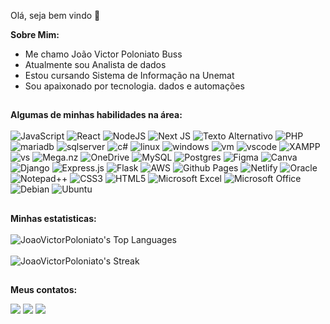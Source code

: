 Olá, seja bem vindo 👋

<strong>Sobre Mim:</strong>
  - Me chamo João Victor Poloniato Buss
  - Atualmente sou Analista de dados
  - Estou cursando Sistema de Informação na Unemat
  - Sou apaixonado por tecnologia. dados e automações
##

<strong>Algumas de minhas habilidades na área:</strong>
<br><br>
![JavaScript](https://img.shields.io/badge/javascript-%23323330.svg?style=for-the-badge&logo=javascript&logoColor=%23F7DF1E)
![React](https://img.shields.io/badge/react-%2320232a.svg?style=for-the-badge&logo=react&logoColor=%2361DAFB)
![NodeJS](https://img.shields.io/badge/node.js-6DA55F?style=for-the-badge&logo=node.js&logoColor=white)
![Next JS](https://img.shields.io/badge/Next-black?style=for-the-badge&logo=next.js&logoColor=white)
<img src="https://camo.githubusercontent.com/bb64b34d04a01cfa79658e2704085740d88e209c21905d0f5b55ebc87a83aa3a/68747470733a2f2f696d672e736869656c64732e696f2f62616467652f507974686f6e2d4646443433423f7374796c653d666f722d7468652d6261646765266c6f676f3d707974686f6e266c6f676f436f6c6f723d626c7565" alt="Texto Alternativo">
<img src="https://camo.githubusercontent.com/81521ffdf464b6ccf96d80afb03d73edac19d56d28ee212174d802bbf47ad146/68747470733a2f2f696d672e736869656c64732e696f2f62616467652f5048502d3737374242343f7374796c653d666f722d7468652d6261646765266c6f676f3d706870266c6f676f436f6c6f723d7768697465" alt="PHP">
<img src="https://camo.githubusercontent.com/5c675f5452920ec5d27c151c9c8da848754ebf1064226745c55b07bead76223c/68747470733a2f2f696d672e736869656c64732e696f2f62616467652f4d6172696144422d3030333534353f7374796c653d666f722d7468652d6261646765266c6f676f3d6d617269616462266c6f676f436f6c6f723d7768697465" alt="mariadb">
<img src="https://camo.githubusercontent.com/962d06ebd5fabc44e392464f770a47947bae95440f3de3a7dbc3701c0b0c089e/68747470733a2f2f696d672e736869656c64732e696f2f62616467652f4d6963726f736f667425323053514c2532305365727665722d4343323932373f7374796c653d666f722d7468652d6261646765266c6f676f3d6d6963726f736f667425323073716c253230736572766572266c6f676f436f6c6f723d7768697465" alt="sqlserver"/> 
<img src="https://camo.githubusercontent.com/20b9177e58a90fa0d7b42200f157f22089e4ae9f781ed98293d1de3b69486590/68747470733a2f2f696d672e736869656c64732e696f2f62616467652f432532332d3233393132303f7374796c653d666f722d7468652d6261646765266c6f676f3d632d7368617270266c6f676f436f6c6f723d7768697465" alt="c#">
<img src="https://camo.githubusercontent.com/7eefb2ba052806d8a9ce69863c2eeb3b03cd5935ead7bd2e9245ae2e705a1adf/68747470733a2f2f696d672e736869656c64732e696f2f62616467652f4c696e75782d4643433632343f7374796c653d666f722d7468652d6261646765266c6f676f3d6c696e7578266c6f676f436f6c6f723d626c61636b" alt="linux">
<img src="https://camo.githubusercontent.com/c292429e232884db22e86c2ea2ea7695bc49dc4ae13344003a95879eeb7425d8/68747470733a2f2f696d672e736869656c64732e696f2f62616467652f57696e646f77732d3030373844363f7374796c653d666f722d7468652d6261646765266c6f676f3d77696e646f7773266c6f676f436f6c6f723d7768697465" alt="windows">
<img src="https://camo.githubusercontent.com/ecc82df7ad1688f5c619f54c0f4aa07a5ad7ef2e9a9d61a038466d987a46f98e/68747470733a2f2f696d672e736869656c64732e696f2f62616467652f5669727475616c426f782d3231343136623f7374796c653d666f722d7468652d6261646765266c6f676f3d5669727475616c426f78266c6f676f436f6c6f723d7768697465" alt="vm" />
<img src="https://camo.githubusercontent.com/513e03fc97acb466e27d445394532ade8d90363a266a4e8ff9526e2c49db0f67/68747470733a2f2f696d672e736869656c64732e696f2f62616467652f56697375616c5f53747564696f5f436f64652d3030373844343f7374796c653d666f722d7468652d6261646765266c6f676f3d76697375616c25323073747564696f253230636f6465266c6f676f436f6c6f723d7768697465" alt="vscode">
<img src="https://camo.githubusercontent.com/a51a906f4f9c7559793b080de0384a12bb4be73204f8af967fd948fdb06d890a/68747470733a2f2f696d672e736869656c64732e696f2f62616467652f58616d70702d4633373632333f7374796c653d666f722d7468652d6261646765266c6f676f3d78616d7070266c6f676f436f6c6f723d7768697465" alt="XAMPP"/>
<img  src="https://camo.githubusercontent.com/2e1198fc7bd5ad2717847371a5b2492f985fd23a1f91d193c8d8c409c4235959/68747470733a2f2f696d672e736869656c64732e696f2f62616467652f56697375616c5f53747564696f2d3543324439313f7374796c653d666f722d7468652d6261646765266c6f676f3d76697375616c25323073747564696f266c6f676f436f6c6f723d7768697465" alt="vs">
![Mega.nz](https://img.shields.io/badge/Mega-%23D90007.svg?style=for-the-badge&logo=Mega&logoColor=white)
![OneDrive](https://img.shields.io/badge/OneDrive-white?style=for-the-badge&logo=Microsoft%20OneDrive&logoColor=0078D4)
![MySQL](https://img.shields.io/badge/mysql-4479A1.svg?style=for-the-badge&logo=mysql&logoColor=white)
![Postgres](https://img.shields.io/badge/postgres-%23316192.svg?style=for-the-badge&logo=postgresql&logoColor=white)
![Figma](https://img.shields.io/badge/figma-%23F24E1E.svg?style=for-the-badge&logo=figma&logoColor=white)
![Canva](https://img.shields.io/badge/Canva-%2300C4CC.svg?style=for-the-badge&logo=Canva&logoColor=white)
![Django](https://img.shields.io/badge/django-%23092E20.svg?style=for-the-badge&logo=django&logoColor=white)
![Express.js](https://img.shields.io/badge/express.js-%23404d59.svg?style=for-the-badge&logo=express&logoColor=%2361DAFB)
![Flask](https://img.shields.io/badge/flask-%23000.svg?style=for-the-badge&logo=flask&logoColor=white)
![AWS](https://img.shields.io/badge/AWS-%23FF9900.svg?style=for-the-badge&logo=amazon-aws&logoColor=white)
![Github Pages](https://img.shields.io/badge/github%20pages-121013?style=for-the-badge&logo=github&logoColor=white)
![Netlify](https://img.shields.io/badge/netlify-%23000000.svg?style=for-the-badge&logo=netlify&logoColor=#00C7B7)
![Oracle](https://img.shields.io/badge/Oracle-F80000?style=for-the-badge&logo=oracle&logoColor=white)
![Notepad++](https://img.shields.io/badge/Notepad++-90E59A.svg?style=for-the-badge&logo=notepad%2b%2b&logoColor=black)
![CSS3](https://img.shields.io/badge/css3-%231572B6.svg?style=for-the-badge&logo=css3&logoColor=white)
![HTML5](https://img.shields.io/badge/html5-%23E34F26.svg?style=for-the-badge&logo=html5&logoColor=white)
![Microsoft Excel](https://img.shields.io/badge/Microsoft_Excel-217346?style=for-the-badge&logo=microsoft-excel&logoColor=white)
![Microsoft Office](https://img.shields.io/badge/Microsoft_Office-D83B01?style=for-the-badge&logo=microsoft-office&logoColor=white)
![Debian](https://img.shields.io/badge/Debian-D70A53?style=for-the-badge&logo=debian&logoColor=white)
![Ubuntu](https://img.shields.io/badge/Ubuntu-E95420?style=for-the-badge&logo=ubuntu&logoColor=white)
<br>
##
<strong>Minhas estatisticas:</strong><br><br>
![JoaoVictorPoloniato's Top Languages](https://github-readme-stats.vercel.app/api/top-langs/?username=joaovictorPoloniato&theme=midnight-purple&show_icons=true&hide_border=true&layout=compact)
<br><br>
![JoaoVictorPoloniato's Streak](https://github-readme-streak-stats.herokuapp.com/?user=JoaoVictorPoloniato&theme=midnight-purple&hide_border=true)


##
<strong>Meus contatos:</strong>
<div> 
  <a href="https://instagram.com/jpoloniato" target="_blank"><img src="https://img.shields.io/badge/-Instagram-%23E4405F?style=for-the-badge&logo=instagram&logoColor=white" target="_blank"></a>
  <a href = "mailto:poloniato155@gmail.com"><img src="https://img.shields.io/badge/-Gmail-%23333?style=for-the-badge&logo=gmail&logoColor=white" target="_blank"></a>
  <a href="https://www.linkedin.com/in/joão-victor-poloniato-buss-908177164" target="_blank"><img src="https://img.shields.io/badge/-LinkedIn-%230077B5?style=for-the-badge&logo=linkedin&logoColor=white" target="_blank"></a> 
  
</div>
